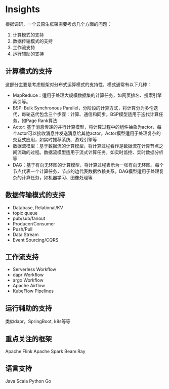 # Insights

根据调研，一个云原生框架需要考虑几个方面的问题：

1. 计算模式的支持
2. 数据传输模式的支持
3. 工作流支持
4. 运行辅助的支持

## 计算模式的支持

这部分主要是考虑框架对分布式运算模式的支持性，模式通常有以下几种：

- MapReduce：适用于处理大规模数据集的计算任务，如网页排名、搜索引擎索引等。
- BSP: Bulk Synchronous Parallel，分阶段的计算方式，将计算分为多伦迭代，每轮迭代包含三个步骤：计算、通信和同步。BSP模型适用于迭代计算任务，如Page Rank算法
- Actor: 基于消息传递的并行计算模型，将计算过程中的组件抽象为actor，每个actor可以接收消息并发送消息给其他actor。Actor模型适用于处理复杂的交互式应用，如实时推荐系统、游戏引擎等
- 数据流模型：基于数据流的计算模型，将计算过程看作是数据流在计算节点之间流动的过程。数据流模型适用于流式计算任务，如实时监控、实时数据分析等
- DAG：基于有向无环图的计算模型，将计算过程表示为一张有向无环图。每个节点代表一个计算任务，节点的边代表数据依赖关系。DAG模型适用于处理复杂的计算任务，如机器学习、图像处理等

## 数据传输模式的支持

- Database, Relational/KV
- topic queue
- pub/sub/fanout
- Producer/Consumer
- Push/Pull
- Data Stream
- Event Sourcing/CQRS

## 工作流支持

- Serverless Workflow
- dapr Workflow
- argo Workflow
- Apache Airflow
- KubeFlow Pipelines

## 运行辅助的支持

类似dapr，SpringBoot, k8s等等

## 重点关注的框架

Apache Flink
Apache Spark
Beam
Ray

## 语言支持

Java
Scala
Python
Go